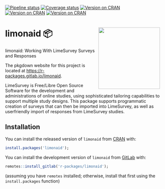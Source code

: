 
<!-- badges: start -->

[![Pipeline
status](https://gitlab.com/r-packages/limonaid/badges/prod/pipeline.svg)](https://gitlab.com/r-packages/limonaid/-/commits/prod)
[![Coverage
status](https://codecov.io/gl/r-packages/limonaid/branch/prod/graph/badge.svg)](https://app.codecov.io/gl/r-packages/limonaid?branch=prod)
[![Version on
CRAN](https://www.r-pkg.org/badges/version/limonaid?color=brightgreen)](https://cran.r-project.org/package=limonaid)
[![Version on
CRAN](https://cranlogs.r-pkg.org/badges/last-month/limonaid?color=brightgreen)](https://cran.r-project.org/package=limonaid)
[![Version on
CRAN](https://cranlogs.r-pkg.org/badges/grand-total/limonaid?color=brightgreen)](https://cran.r-project.org/package=limonaid)
<!-- badges: end -->

# <img src='img/hex-logo.png' align="right" height="200" /> limonaid 📦

limonaid: Working With LimeSurvey Surveys and Responses

The pkgdown website for this project is located at
<https://r-packages.gitlab.io/limonaid>.

<!--------------------------------------------->
<!-- Start of a custom bit for every package -->
<!--------------------------------------------->

LimeSurvey is Free/Libre Open Source Software for the development and
administrations of online studies, using sophisticated tailoring
capabilities to support multiple study designs. This package supports
programmatic creation of surveys that can then be imported into
LimeSurvey, as well as userfriendly import of responses from LimeSurvey
studies.

<!--------------------------------------------->
<!--  End of a custom bit for every package  -->
<!--------------------------------------------->

## Installation

You can install the released version of `limonaid` from
[CRAN](https://CRAN.R-project.org) with:

``` r
install.packages('limonaid');
```

You can install the development version of `limonaid` from
[GitLab](https://about.gitlab.com) with:

``` r
remotes::install_gitlab('r-packages/limonaid');
```

(assuming you have `remotes` installed; otherwise, install that first
using the `install.packages` function)
